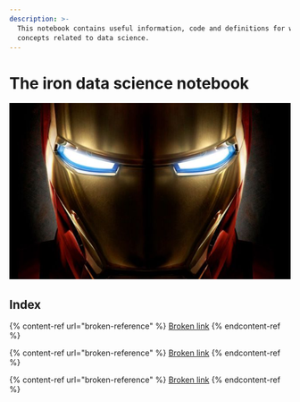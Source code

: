 ```yaml
---
description: >-
  This notebook contains useful information, code and definitions for well-known
  concepts related to data science.
---
```


# The iron data science notebook



![Tell me, Jarvis](.gitbook/assets/ironman.jpg)

## Index

{% content-ref url="broken-reference" %}
[Broken link](broken-reference)
{% endcontent-ref %}

{% content-ref url="broken-reference" %}
[Broken link](broken-reference)
{% endcontent-ref %}

{% content-ref url="broken-reference" %}
[Broken link](broken-reference)
{% endcontent-ref %}
